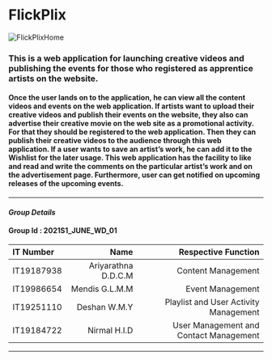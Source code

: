 # FlickPlix  #

![FlickPlixHome](https://user-images.githubusercontent.com/79443522/133197647-879346d0-9e66-47dd-99c1-c85e3fcdf3fb.jpg)

###  This is a web application for launching creative videos and publishing the events for those who registered as apprentice artists on the website. ###

#### Once the user lands on to the application, he can view all the content videos and events on the web application. If artists want to upload their creative videos and publish their events on the website, they also can advertise their creative movie on the web site as a promotional activity. For that they should be registered to the web application. Then they can publish their creative videos to the audience through this web application. If a user wants to save an artist’s work, he can add it to the Wishlist for the later usage. This web application has the facility to like and read and write the comments on the particular artist’s work and on the advertisement page. Furthermore, user can get notified on upcoming releases of the upcoming events. ####

---------------

####  *Group  Details*  ####

####  Group  Id :  2021S1_JUNE_WD_01  ####

IT Number | Name  |  Respective  Function
| :--- | ---: | ---: 
IT19187938  | Ariyarathna D.D.C.M   | Content Management
IT19986654  | Mendis G.L.M.M        | Event Management
IT19251110  | Deshan W.M.Y          | Playlist and User Activity Management
IT19184722  | Nirmal H.I.D          | User Management and Contact Management

---------------
